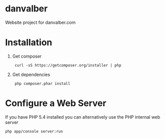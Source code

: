 danvalber
=========

Website project for danvalber.com

Installation
============

1. Get composer

        curl -sS https://getcomposer.org/installer | php

2. Get dependencies

        php composer.phar install

Configure a Web Server
======================

If you have PHP 5.4 installed you can alternatively use the PHP internal
web server

    php app/console server:run

